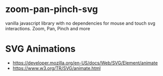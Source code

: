 # zoom-pan-pinch-svg
vanilla javascript library with no dependencies for mouse and touch svg interactions. Zoom, Pan, Pinch and more

# SVG Animations
* https://developer.mozilla.org/en-US/docs/Web/SVG/Element/animate
* https://www.w3.org/TR/SVG/animate.html
